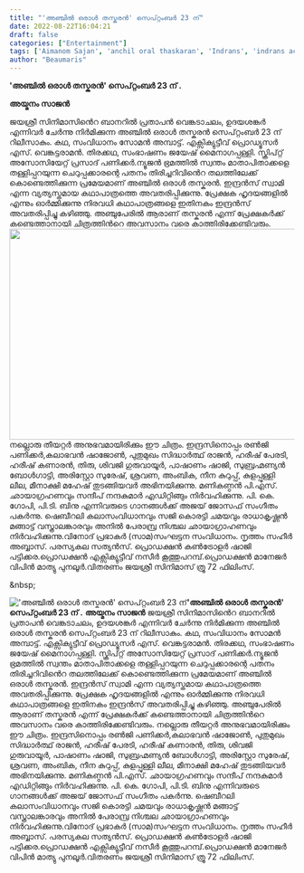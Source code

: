 ```yaml
---
title: "'അഞ്ചിൽ ഒരാൾ തസ്കരൻ' സെപ്റ്റംബർ 23 ന്"
date: 2022-08-22T16:04:21
draft: false
categories: ["Entertainment"]
tags: ['Aimanom Sajan', 'anchil oral thaskaran', 'Indrans', 'indrans actor']
author: "Beaumaris"
---
```


<strong>'അഞ്ചിൽ ഒരാൾ തസ്കരൻ' സെപ്റ്റംബർ 23 ന് .</strong>

<strong>അയ്മനം സാജൻ</strong>

ജയശ്രീ സിനിമാസിൻെറ ബാനറിൽ പ്രതാപൻ വെങ്കടാചലം, ഉദയശങ്കർ എന്നിവർ ചേർന്നു നിർമിക്കുന്ന അഞ്ചിൽ ഒരാൾ തസ്കരൻ സെപ്റ്റംബർ 23 ന് റിലീസാകും. കഥ, സംവിധാനം സോമൻ അമ്പാട്ട്. എക്സിക്യുട്ടീവ് പ്രൊഡ്യൂസർ എസ്. വെങ്കട്ടരാമൻ. തിരക്കഥ, സംഭാഷണം ജയേഷ് മൈനാഗപ്പള്ളി. സ്ക്രിപ്റ്റ് അസോസിയേറ്റ് പ്രസാദ് പണിക്കർ.ന്യൂജൻ ഭ്രമത്തിൽ സ്വന്തം മാതാപിതാക്കളെ തള്ളിപ്പറയുന്ന ചെറുപ്പക്കാരന്റെ പതനം തിരിച്ചറിവിൻെറ തലത്തിലേക്ക് കൊണ്ടെത്തിക്കുന്ന പ്രമേയമാണ് അഞ്ചിൽ ഒരാൾ തസ്കരൻ. ഇന്ദ്രൻസ് സ്വാമി എന്ന വ്യത്യസ്തമായ കഥാപാത്രത്തെ അവതരിപ്പിക്കുന്നു. പ്രേക്ഷക ഹൃദയങ്ങളിൽ എന്നും ഓർമ്മിക്കുന്നു നിരവധി കഥാപാത്രങ്ങളെ ഇതിനകം ഇന്ദ്രൻസ് അവതരിപ്പിച്ചു കഴിഞ്ഞു. അഞ്ചുപേരിൽ ആരാണ് തസ്കരൻ എന്ന് പ്രേക്ഷകർക്ക് കണ്ടെത്താനായി ചിത്രത്തിൻറെ അവസാനം വരെ കാത്തിരിക്കേണ്ടിവരും. <img class="wp-image-347953 aligncenter" src="https://cdn.boolokam.com/articles/2022/08/gehhh-1.jpg" alt="" width="790" height="373" />നല്ലൊരു തീയറ്റർ അനുഭവമായിരിക്കും ഈ ചിത്രം. ഇന്ദ്രസിനൊപ്പം രൺജി പണിക്കർ,കലാഭവൻ ഷാജോൺ, പുതുമുഖം സിദ്ധാർത്ഥ് രാജൻ, ഹരീഷ് പേരടി, ഹരീഷ് കണാരൻ, തിരു, ശിവജി ഗുരുവായൂർ, പാഷാണം ഷാജി, സുബ്രഹ്മണ്യൻ ബോൾഗാട്ടി, അരിസ്റ്റോ സുരേഷ്, ശ്രവണ, അംബിക, നീന കുറുപ്പ്, കുളപ്പുള്ളി ലീല, മീനാക്ഷി മഹേഷ് തുടങ്ങിയവർ അഭിനയിക്കുന്നു. മണികണ്ഠൻ പി.എസ്. ഛായാഗ്രഹണവും സന്ദീപ് നന്ദകുമാർ എഡിറ്റിങ്ങും നിർവഹിക്കുന്നു. പി. കെ. ഗോപി, പി.ടി. ബിനു എന്നിവരുടെ ഗാനങ്ങൾക്ക് അജയ് ജോസഫ് സംഗീതം പകർന്നു. ഷെബീറലി കലാസംവിധാനവും സജി കൊരട്ടി ചമയവും രാധാകൃഷ്ണൻ മങ്ങാട്ട് വസ്ത്രാലങ്കാരവും അനിൽ പേരാമ്പ്ര നിശ്ചല ഛായാഗ്രാഹണവും നിർവഹിക്കുന്നു.വിനോദ് പ്രഭാകർ (സാമ)സംഘട്ടന സംവിധാനം. നൃത്തം സഹീർ അബ്ബാസ്. പരസ്യകല സത്യൻസ്. പ്രൊഡക്ഷൻ കൺട്രോളർ ഷാജി പട്ടിക്കര.പ്രൊഡക്ഷൻ എക്സിക്യുട്ടീവ് നസീർ കൂത്തുപറമ്പ്.പ്രൊഡക്ഷൻ മാനേജർ വിപിൻ മാത്യു പുനലൂർ.വിതരണം ജയശ്രീ സിനിമാസ് ത്രൂ 72 ഫിലിംസ്.

&amp;nbsp;


!['അഞ്ചിൽ ഒരാൾ തസ്കരൻ' സെപ്റ്റംബർ 23 ന്](https://cdn.boolokam.com/articles/2022/08/gehhh-1.jpg)**'അഞ്ചിൽ ഒരാൾ തസ്കരൻ' സെപ്റ്റംബർ 23 ന് .** **അയ്മനം സാജൻ** ജയശ്രീ സിനിമാസിൻെറ ബാനറിൽ പ്രതാപൻ വെങ്കടാചലം, ഉദയശങ്കർ എന്നിവർ ചേർന്നു നിർമിക്കുന്ന അഞ്ചിൽ ഒരാൾ തസ്കരൻ സെപ്റ്റംബർ 23 ന് റിലീസാകും. കഥ, സംവിധാനം സോമൻ അമ്പാട്ട്. എക്സിക്യുട്ടീവ് പ്രൊഡ്യൂസർ എസ്. വെങ്കട്ടരാമൻ. തിരക്കഥ, സംഭാഷണം ജയേഷ് മൈനാഗപ്പള്ളി. സ്ക്രിപ്റ്റ് അസോസിയേറ്റ് പ്രസാദ് പണിക്കർ.ന്യൂജൻ ഭ്രമത്തിൽ സ്വന്തം മാതാപിതാക്കളെ തള്ളിപ്പറയുന്ന ചെറുപ്പക്കാരന്റെ പതനം തിരിച്ചറിവിൻെറ തലത്തിലേക്ക് കൊണ്ടെത്തിക്കുന്ന പ്രമേയമാണ് അഞ്ചിൽ ഒരാൾ തസ്കരൻ. ഇന്ദ്രൻസ് സ്വാമി എന്ന വ്യത്യസ്തമായ കഥാപാത്രത്തെ അവതരിപ്പിക്കുന്നു. പ്രേക്ഷക ഹൃദയങ്ങളിൽ എന്നും ഓർമ്മിക്കുന്നു നിരവധി കഥാപാത്രങ്ങളെ ഇതിനകം ഇന്ദ്രൻസ് അവതരിപ്പിച്ചു കഴിഞ്ഞു. അഞ്ചുപേരിൽ ആരാണ് തസ്കരൻ എന്ന് പ്രേക്ഷകർക്ക് കണ്ടെത്താനായി ചിത്രത്തിൻറെ അവസാനം വരെ കാത്തിരിക്കേണ്ടിവരും. നല്ലൊരു തീയറ്റർ അനുഭവമായിരിക്കും ഈ ചിത്രം. ഇന്ദ്രസിനൊപ്പം രൺജി പണിക്കർ,കലാഭവൻ ഷാജോൺ, പുതുമുഖം സിദ്ധാർത്ഥ് രാജൻ, ഹരീഷ് പേരടി, ഹരീഷ് കണാരൻ, തിരു, ശിവജി ഗുരുവായൂർ, പാഷാണം ഷാജി, സുബ്രഹ്മണ്യൻ ബോൾഗാട്ടി, അരിസ്റ്റോ സുരേഷ്, ശ്രവണ, അംബിക, നീന കുറുപ്പ്, കുളപ്പുള്ളി ലീല, മീനാക്ഷി മഹേഷ് തുടങ്ങിയവർ അഭിനയിക്കുന്നു. മണികണ്ഠൻ പി.എസ്. ഛായാഗ്രഹണവും സന്ദീപ് നന്ദകുമാർ എഡിറ്റിങ്ങും നിർവഹിക്കുന്നു. പി. കെ. ഗോപി, പി.ടി. ബിനു എന്നിവരുടെ ഗാനങ്ങൾക്ക് അജയ് ജോസഫ് സംഗീതം പകർന്നു. ഷെബീറലി കലാസംവിധാനവും സജി കൊരട്ടി ചമയവും രാധാകൃഷ്ണൻ മങ്ങാട്ട് വസ്ത്രാലങ്കാരവും അനിൽ പേരാമ്പ്ര നിശ്ചല ഛായാഗ്രാഹണവും നിർവഹിക്കുന്നു.വിനോദ് പ്രഭാകർ (സാമ)സംഘട്ടന സംവിധാനം. നൃത്തം സഹീർ അബ്ബാസ്. പരസ്യകല സത്യൻസ്. പ്രൊഡക്ഷൻ കൺട്രോളർ ഷാജി പട്ടിക്കര.പ്രൊഡക്ഷൻ എക്സിക്യുട്ടീവ് നസീർ കൂത്തുപറമ്പ്.പ്രൊഡക്ഷൻ മാനേജർ വിപിൻ മാത്യു പുനലൂർ.വിതരണം ജയശ്രീ സിനിമാസ് ത്രൂ 72 ഫിലിംസ്. &nbsp;
